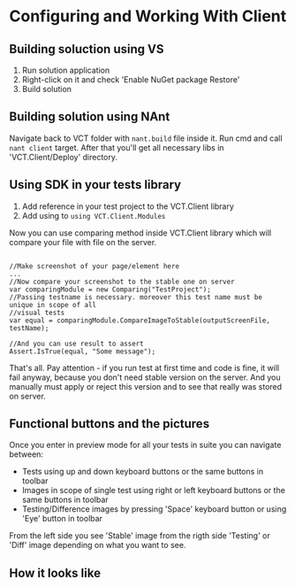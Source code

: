 # Configuring and Working With Client

## Building soluction using VS
1. Run solution application
2. Right-click on it and check 'Enable NuGet package Restore'
3. Build solution

## Building solution using NAnt
Navigate back to VCT folder with `nant.build` file inside it. Run cmd and call `nant client` target. 
After that you'll get all necessary libs in 'VCT.Client/Deploy' directory.

## Using SDK in your tests library
1. Add reference in your test project to the VCT.Client library
2. Add using to `using VCT.Client.Modules`

Now you can use comparing method inside VCT.Client library which will compare your file with file on the server.

```

//Make screenshot of your page/element here
...
//Now compare your screenshot to the stable one on server
var comparingModule = new Comparing("TestProject");
//Passing testname is necessary. moreover this test name must be unique in scope of all
//visual tests
var equal = comparingModule.CompareImageToStable(outputScreenFile, testName);

//And you can use result to assert
Assert.IsTrue(equal, "Some message");
```

That's all. Pay attention - if you run test at first time and code is fine, it will fail anyway, because
you don't need stable version on the server. And you manually must apply or reject this version and to see
that really was stored on server.

## Functional buttons and the pictures
Once you enter in preview mode for all your tests in suite you can navigate between:
* Tests using up and down keyboard buttons or the same buttons in toolbar
* Images in scope of single test using right or left keyboard buttons or the same buttons in toolbar
* Testing/Difference images by pressing 'Space' keyboard button or using 'Eye' button in toolbar

From the left side you see 'Stable' image from the rigth side 'Testing' or 'Diff' image depending on what you
want to see.

## How it looks like
